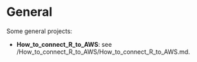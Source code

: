 # General 

Some general projects:

- **How_to_connect_R_to_AWS**: see /How_to_connect_R_to_AWS/How_to_connect_R_to_AWS.md. 